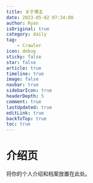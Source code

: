 ```yaml
---
title: 关于博主
date: 2023-05-02 07:34:08
author: Ryan
isOriginal: true
category: daily
tag:
    - Crawler
icon: debug
sticky: false
star: false
article: true
timeline: true
image: false
navbar: true
sidebarIcon: true
headerDepth: 5
comment: true
lastUpdated: true
editLink: true
backToTop: true
toc: true
---
```


# 介绍页

将你的个人介绍和档案放置在此处。
